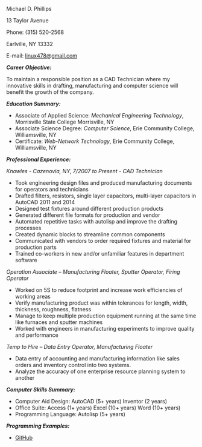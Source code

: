 Michael D. Phillips 

13 Taylor Avenue

Phone: (315) 520-2568

Earlville, NY 13332

E-mail: [linux478@gmail.com](mailto:linux478@gmail.com?Subject=Resume)

_**Career Objective:**_

To maintain a responsible position as a CAD Technician where my innovative skills in drafting, manufacturing and computer science will benefit the growth of the company.

_**Education Summary:**_

* Associate of Applied Science: _Mechanical Engineering Technology_, Morrisville State College Morrisville, NY
* Associate Science Degree: _Computer Science_, Erie Community College, Williamsville, NY
* Certificate: _Web-Network Technology_, Erie Community College, Williamsville, NY 

_**Professional Experience:**_

_Knowles - Cazenovia, NY, 7/2007 to Present - CAD Technician_

* Took engineering design files and produced manufacturing documents for operators and technicians 
* Drafted filters, resistors, single layer capacitors, multi-layer capacitors in AutoCAD 2011 and 2014
* Designed test fixtures around different production products
* Generated different file formats for production and vendor
* Automated repetitive tasks with autolisp and improve the drafting processes
* Created dynamic blocks to streamline common components
* Communicated with vendors to order required fixtures and material for production parts
* Trained co-workers in new and/or unfamiliar features in department software

_Operation Associate – Manufacturing Floater, Sputter Operator, Firing Operator_

* Worked on 5S to reduce footprint and increase work efficiencies of working areas
* Verify manufacturing product was within tolerances for length, width, thickness, roughness, flatness
* Manage to keep multiple production equipment running at the same time like furnaces and sputter machines
* Worked with engineers in manufacturing experiments to improve quality and performance

_Temp to Hire – Data Entry Operator, Manufacturing Floater_

* Data entry of accounting and manufacturing information like sales orders and inventory control into two systems.  
* Analyze the accuracy of one enterprise resource planning system to another

_**Computer Skills Summary:**_

* Computer Aid Design: AutoCAD (5+ years) Inventor (2 years)
* Office Suite: Access (1+ years) Excel (10+ years) Word (10+ years)
* Programming Language: Autolisp (5+ years)

_**Programming Examples:**_

* [GitHub](http://github.com/linux478)
